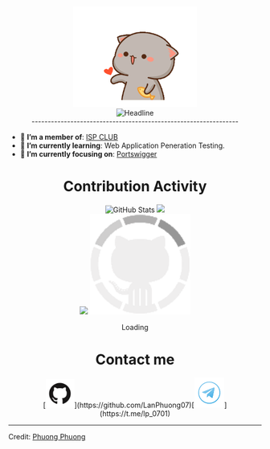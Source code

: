 <div>
    <div align=center>
        <img src="https://raw.githubusercontent.com/LanPhuong07/LanPhuong07/main/5bcbd0bd7c033c9d6f0ef6bf96effd72.gif" alt="Phương Phương" height="200">
    </div>
    <div align=center>
        <img src="https://readme-typing-svg.herokuapp.com?color=%23FF27ED&height=55&lines=Hi+there%2C+I'm+Lan+Phuong;Newbie+-+Call+me+Chyyy;IS+-+Information+Security;Web+Application+Pentester" alt="Headline" />
<br>
----------------------------------------------------------------
    </div>
    <div align=left>
        <ul>
            <li>💌 <b>I’m a member of</b>: <a href="https://portswigger.net/web-security/all-labs/">ISP CLUB</a></li>
            <li>🌱 <b>I’m currently learning</b>: Web Application Peneration Testing.</li>
            <li>🎯 <b>I’m currently focusing on</b>: <a href="https://portswigger.net/web-security/all-labs/">Portswigger</a></li>
        </ul>
    </div>
    <div align=center>
        <h1>Contribution Activity</h1>
        <img src="https://github-readme-stats.vercel.app/api?username=LanPhuong07&show_icons=true&hide_border=true&&count_private=true&include_all_commits=true&theme=flag-india" alt="GitHub Stats" height="200" />
<img src="http://github-readme-streak-stats.herokuapp.com?user=LanPhuong07&date_format=j%20M%5B%20Y%5D)")
        <br>
        <br>
    </div>
    <div align=center>
<img src="https://camo.githubusercontent.com/c18ad7d1f4275841d1d83ecd438d3fe514b1788f171259834f73fda02c719205/68747470733a2f2f7061312e6e61727669692e636f6d2f363538302f383039386336653932303733373638383965656230353332643966356130373233633464373366355f68712e676966" />
        <img src="https://raw.githubusercontent.com/AhmedFathyDev/AhmedFathyDev/main/GitHub.gif" alt="GitHub Octocat Logo" height="200">
        <p>Loading</p>
    </div>
</div>

<div align=center>
        <h1>Contact me</h1>
        [<img src="https://raw.githubusercontent.com/LanPhuong07/LanPhuong07/master/img/github.png" alt="github logo" width="57">](https://github.com/LanPhuong07)[<img src="https://raw.githubusercontent.com/LanPhuong07/LanPhuong07/master/img/telegram.png" alt="tele logo" width="60">](https://t.me/lp_0701) 
</div>
    
------

Credit: [Phuong Phuong](https://github.com/LanPhuong07)
